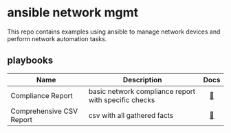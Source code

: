 # ansible network mgmt

This repo contains examples using ansible to manage network devices and perform network automation tasks.

## playbooks

| Name | Description | Docs |
| --- | --- | :---: |
| Compliance Report | basic network compliance report with specific checks | [📝](./playbooks/compliance-report.md) |
| Comprehensive CSV Report | csv with all gathered facts | [📝](./playbooks/comprehensive-csv-report.md) |